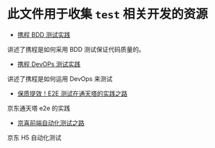 # 此文件用于收集 `test` 相关开发的资源

- [携程 BDD 测试实践](https://mp.weixin.qq.com/s/_4CiCkWmcy9h-Jw4Vc836g)

讲述了携程是如何采用 BDD 测试保证代码质量的。

- [携程 DevOPs 测试实践](https://mp.weixin.qq.com/s?__biz=MjM5MDI3MjA5MQ==&mid=2697269235&idx=1&sn=db8dc40213db6df271b6d8328b7fd1cf&scene=21#wechat_redirect)

讲述了携程是如何运用 DevOps 来测试

- [保质提效！E2E 测试在通天塔的实践之路](https://mp.weixin.qq.com/s/-Ga9-fcj-P8thJv87swyHA)

京东通天塔 e2e 的实践

- [京喜前端自动化测试之路](https://mp.weixin.qq.com/s?__biz=MzIxMzExMjYwOQ==&mid=2651891789&idx=1&sn=ff3be3b2ab0ca3123ba0c17fd70cbc97&scene=21#wechat_redirect)

京东 H5 自动化测试
